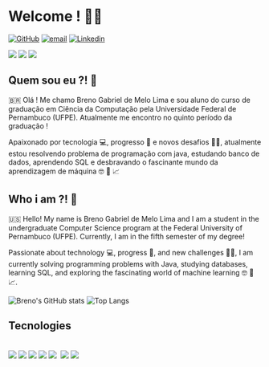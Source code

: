 # Welcome ! 🖖🏻

[![GitHub](https://img.shields.io/badge/GitHub-100000?style=for-the-badge&logo=github&logoColor=white)](https://github.com/breno-gabriel/breno-gabriel)
[![email](https://img.shields.io/badge/Gmail-D14836?style=for-the-badge&logo=gmail&logoColor=white)](bgml@cim.ufpe.br)
[![Linkedin](https://img.shields.io/badge/LinkedIn-0077B5?style=for-the-badge&logo=linkedin&logoColor=white)](www.linkedin.com/in/breno-gabriel-de-melo-lima-1b458b2a5)

<div>
  <a href="https://github.com/breno-gabriel/breno-gabriel" target="_blank"><img src="https://img.shields.io/badge/GitHub-100000?style=for-the-badge&logo=github&logoColor=white" target="_blank"></a>
  <a href="mailto:bgml@cim.ufpe.br" target="_blank"><img src="https://img.shields.io/badge/Gmail-D14836?style=for-the-badge&logo=gmail&logoColor=white" target="_blank"></a>
  <a href="https://www.linkedin.com/in/breno-gabriel-de-melo-lima-1b458b2a5" target="_blank"><img src="https://img.shields.io/badge/LinkedIn-0077B5?style=for-the-badge&logo=linkedin&logoColor=white" target="_blank"></a>
</div>


## Quem sou eu ?! 🤔

🇧🇷 Olá ! Me chamo Breno Gabriel de Melo Lima e sou aluno do curso de graduação em Ciência da Computação pela Universidade Federal de Pernambuco (UFPE). Atualmente me encontro no quinto período da graduação ! 

Apaixonado por tecnologia 💻, progresso 🚀 e novos desafios 💪🏼, atualmente estou resolvendo problema de programação com java, estudando banco de dados, aprendendo SQL e desbravando o fascinante mundo da aprendizagem de máquina 🤓 📖 📈

## Who i am ?! 🤔

🇺🇸 Hello! My name is Breno Gabriel de Melo Lima and I am a student in the undergraduate Computer Science program at the Federal University of Pernambuco (UFPE). Currently, I am in the fifth semester of my degree!

Passionate about technology 💻, progress 🚀, and new challenges 💪🏼, I am currently solving programming problems with Java, studying databases, learning SQL, and exploring the fascinating world of machine learning 🤓 📖 📈.

![Breno's GitHub stats](https://github-readme-stats.vercel.app/api?username=breno-gabriel&show_icons=true&theme=merko)
![Top Langs](https://github-readme-stats.vercel.app/api/top-langs/?username=breno-gabriel&layout=compact&theme=merko)

## Tecnologies

<div style = "display: inline_block"><br/>
  <img align = "center" src = "https://img.shields.io/badge/Java-ED8B00?style=for-the-badge&logo=openjdk&logoColor=white"/>  
  <img align = "center" src = "https://img.shields.io/badge/Python-3776AB?style=for-the-badge&logo=python&logoColor=white"/>  
  <img align = "center" src = "https://img.shields.io/badge/JavaScript-F7DF1E?style=for-the-badge&logo=javascript&logoColor=black"/>  
  <img align = "center" src = "https://img.shields.io/badge/HTML5-E34F26?style=for-the-badge&logo=html5&logoColor=white"/>  
  <img align = "center" src = "https://img.shields.io/badge/CSS3-1572B6?style=for-the-badge&logo=css3&logoColor=white"/>  
  <img align = "https://img.shields.io/badge/React-20232A?style=for-the-badge&logo=react&logoColor=61DAFB"/> 
  <img align = "center" src = "https://img.shields.io/badge/C%23-239120?style=for-the-badge&logo=c-sharp&logoColor=white"/>  
  <img align = "center" src = "https://img.shields.io/badge/FastAPI-005571?style=for-the-badge&logo=fastapi"/>  
</div>
